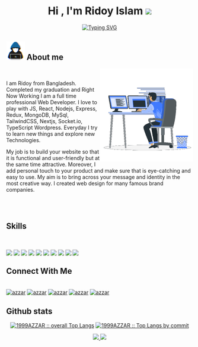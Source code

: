 <h1 align="center"><b>Hi , I'm Ridoy Islam </b><img src="https://media.giphy.com/media/hvRJCLFzcasrR4ia7z/giphy.gif" width="35"></h1>
<p align="center">
  <a href="https://git.io/typing-svg"><img src="https://readme-typing-svg.herokuapp.com?font=Fira+Code&pause=1000&center=true&width=435&lines=I+am+a+Fullstack+Developer.;I+love+to+play+with+JS%2C+React;Nodejs%2C+Express%2C+Redux%2C+MongoDB%2C;TailwindCSS%2C+Nextjs%2C+TypeScript" alt="Typing SVG" /></a>
</p>

## <picture><img src = "https://github.com/0xAbdulKhalid/0xAbdulKhalid/raw/main/assets/mdImages/about_me.gif" width = 50px></picture> **About me**

<picture> <img align="right" src="https://github.com/0xAbdulKhalid/0xAbdulKhalid/raw/main/assets/mdImages/Right_Side.gif" width = 250px></picture>

<br>
<p>I am Ridoy from Bangladesh. Completed my graduation and Right Now Working I am a full time professional Web Developer. I love to play with JS, React, Nodejs, Express, Redux, MongoDB, MySql, TailwindCSS, Nextjs, Socket.io, TypeScript Wordpress. Everyday I try to learn new things and explore new Technologies.

My job is to build your website so that it is functional and user-friendly but at the same time attractive. Moreover, I add personal touch to your product and make sure that is eye-catching and easy to use. My aim is to bring across your message and identity in the most creative way. I created web design for many famous brand companies.
</p>

<br><br>
## <h2>Skills</h2>
<br>
<p>
<img align="center" height="30"  src="https://img.shields.io/badge/css3-%231572B6.svg?style=for-the-badge&logo=css3&logoColor=white"  /> <img align="center" height="30"  src="https://img.shields.io/badge/javascript-%23323330.svg?style=for-the-badge&logo=javascript&logoColor=%23F7DF1E" /> <img align="center" height="30"  src="https://img.shields.io/badge/redux-%23E34F26.svg?style=for-the-badge&logo=redux&logoColor=white" /> <img align="center" height="30"  src="https://img.shields.io/badge/react-%2320232a.svg?style=for-the-badge&logo=react&logoColor=%2361DAFB" /> <img align="center" height="30"  src="https://img.shields.io/badge/Next-black?style=for-the-badge&logo=next.js&logoColor=white" /> <img align="center" height="30"  src="https://img.shields.io/badge/bootstrap-%23563D7C.svg?style=for-the-badge&logo=bootstrap&logoColor=white" /> <img align="center" height="30"  src="https://img.shields.io/badge/tailwindcss-%2338B2AC.svg?style=for-the-badge&logo=tailwind-css&logoColor=white" /> <img align="center" height="30"  src="https://img.shields.io/badge/MongoDB-%234ea94b.svg?style=for-the-badge&logo=mongodb&logoColor=white" /> <img align="center" height="30"  src="https://img.shields.io/badge/mysql-%2300f.svg?style=for-the-badge&logo=mysql&logoColor=white" /> <img align="center" height="30"  src="https://img.shields.io/badge/figma-%23F24E1E.svg?style=for-the-badge&logo=figma&logoColor=white" />
</p>


## <h2>Connect With Me</h2>
<p>
      <br/>
  <a href="https://discord.com/users/ridoy#1552" target="blank"><img align="center"
         src="https://img.shields.io/badge/Discord-%237289DA.svg?&style=for-the-badge&logo=discord&logoColor=white"
         alt="azzar" height="30"/></a>
      <a href="https://www.linkedin.com/in/riody/" target="blank"><img align="center"
         src="https://img.shields.io/badge/linkedin-%231DA1F2.svg?style=for-the-badge&logo=linkedin&logoColor=white"
         alt="azzar" height="30"/></a>
      <a href="https://www.facebook.com/RidoyIslamm/" target="blank"><img align="center"
         src="https://img.shields.io/badge/facebook-4267B2.svg?style=for-the-badge&logo=facebook&logoColor=white"
         alt="azzar" height="30"/></a>
      <a href="mailto:hridoy4t@gmail.com target="blank"><img align="center"
         src="https://img.shields.io/badge/gmail-EA4335.svg?style=for-the-badge&logo=gmail&logoColor=white"
         alt="azzar" height="30"/></a>
      <a href="https://www.instagram.com/ridoyislamm/" target="blank"><img align="center"
         src="https://img.shields.io/badge/instagram-%23E4405F.svg?style=for-the-badge&logo=Instagram&logoColor=white"
         alt="azzar" height="30"/></a>
      <br>
    </p>
                                
## <h2>Github stats</h2>      
<p align="center">
        <a href="https://github.com/hridoy-islam/">
          <img src="https://github-readme-stats.vercel.app/api/top-langs/?username=hridoy-islam&langs_count=6&theme=gruvbox&layout=compact&hide_border=true"
          alt="1999AZZAR :: overall Top Langs " /></a>
<a href="https://github.com/1999AZZAR/">
          <img width="45%" src="https://github-profile-summary-cards.vercel.app/api/cards/most-commit-language?username=hridoy-islam&theme=gruvbox&layout=compact&hide_border=true"
          alt="1999AZZAR :: Top Langs by commit" />
          </a>
      </p>
<p align="center">
          <a href="https://github.com/hridoy-islam/">
          <img width="49.5%" src="https://github-readme-stats.vercel.app/api?username=hridoy-islam&show_icons=true&theme=gruvbox&hide_border=true" />
          <img width="49.5%" src="https://github-readme-streak-stats.herokuapp.com/?user=hridoy-islam&theme=gruvbox&hide_border=true" />
          </a>
       </p>



<!--
[![GitHub Streak](https://streak-stats.demolab.com?user=hridoy-islam)](https://git.io/streak-stats)
**hridoy-islam/hridoy-islam** is a ✨ _special_ ✨ repository because its `README.md` (this file) appears on your GitHub profile.

Here are some ideas to get you started:

https://github.com/durgeshsamariya/awesome-github-profile-readme-templates/tree/master/templates
https://github.com/durgeshsamariya/awesome-github-profile-readme-templates/edit/master/templates/0xabdulkhalid.md

- 🔭 I’m currently working on ...
- 🌱 I’m currently learning ...
- 👯 I’m looking to collaborate on ...
- 🤔 I’m looking for help with ...
- 💬 Ask me about ...
- 📫 How to reach me: ...
- 😄 Pronouns: ...
- ⚡ Fun fact: ...
-->
